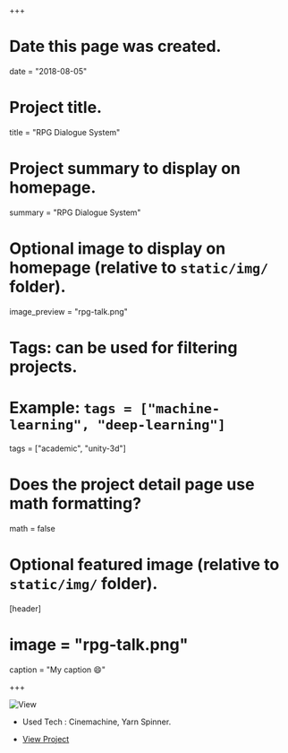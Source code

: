 +++
# Date this page was created.
date = "2018-08-05"

# Project title.
title = "RPG Dialogue System"

# Project summary to display on homepage.
summary = "RPG Dialogue System"

# Optional image to display on homepage (relative to `static/img/` folder).
image_preview = "rpg-talk.png"

# Tags: can be used for filtering projects.
# Example: `tags = ["machine-learning", "deep-learning"]`
tags = ["academic", "unity-3d"]


# Does the project detail page use math formatting?
math = false

# Optional featured image (relative to `static/img/` folder).
[header]
# image = "rpg-talk.png"
caption = "My caption :smile:"

+++

![View](http://i3.ytimg.com/vi/SsZ85rwn6yg/hqdefault.jpg)

 * Used Tech : Cinemachine, Yarn Spinner.
 
 * [View Project](https://www.youtube.com/watch?v=SsZ85rwn6yg)
 
 
 
